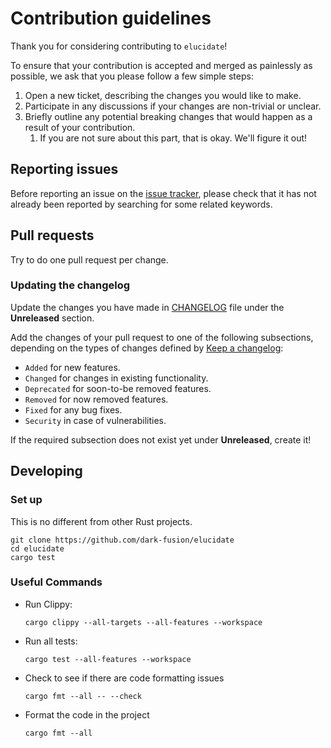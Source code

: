 # Contribution guidelines

Thank you for considering contributing to `elucidate`!

To ensure that your contribution is accepted and merged as painlessly as possible, we ask that you
please follow a few simple steps:

1. Open a new ticket, describing the changes you would like to make.
2. Participate in any discussions if your changes are non-trivial or unclear.
3. Briefly outline any potential breaking changes that would happen as a result of your
   contribution.
    1. If you are not sure about this part, that is okay. We'll figure it out!

## Reporting issues

Before reporting an issue on the
[issue tracker](https://github.com/dark-fusion/elucidate/issues),
please check that it has not already been reported by searching for some related
keywords.

## Pull requests

Try to do one pull request per change.

### Updating the changelog

Update the changes you have made in
[CHANGELOG](https://github.com/dark-fusion/elucidate/blob/main/CHANGELOG.md)
file under the **Unreleased** section.

Add the changes of your pull request to one of the following subsections,
depending on the types of changes defined by
[Keep a changelog](https://keepachangelog.com/en/1.0.0/):

- `Added` for new features.
- `Changed` for changes in existing functionality.
- `Deprecated` for soon-to-be removed features.
- `Removed` for now removed features.
- `Fixed` for any bug fixes.
- `Security` in case of vulnerabilities.

If the required subsection does not exist yet under **Unreleased**, create it!

## Developing

### Set up

This is no different from other Rust projects.

```shell
git clone https://github.com/dark-fusion/elucidate
cd elucidate
cargo test
```

### Useful Commands

- Run Clippy:

  ```shell
  cargo clippy --all-targets --all-features --workspace
  ```

- Run all tests:

  ```shell
  cargo test --all-features --workspace
  ```

- Check to see if there are code formatting issues

  ```shell
  cargo fmt --all -- --check
  ```

- Format the code in the project

  ```shell
  cargo fmt --all
  ```
